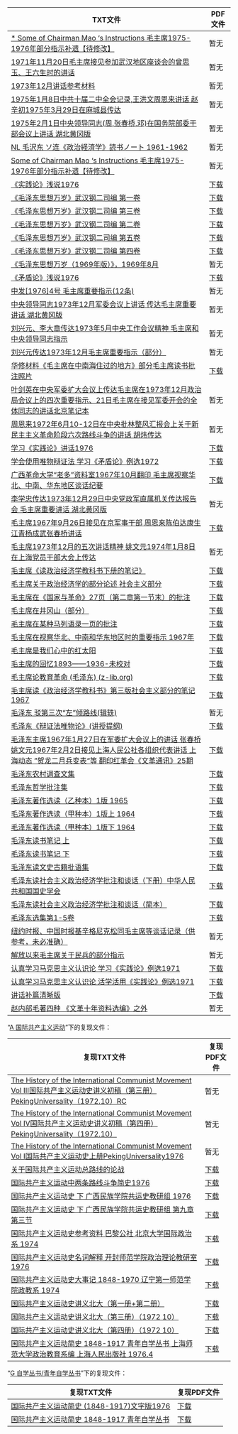 | TXT文件 | PDF文件 |
| ------- | ------- |
| [* Some of Chairman Mao ‘s Instructions 毛主席1975-1976年部分指示补遗【待修改】](%2A%20Some%20of%20Chairman%20Mao%20%E2%80%98s%20Instructions%20%E6%AF%9B%E4%B8%BB%E5%B8%AD1975-1976%E5%B9%B4%E9%83%A8%E5%88%86%E6%8C%87%E7%A4%BA%E8%A1%A5%E9%81%97%E3%80%90%E5%BE%85%E4%BF%AE%E6%94%B9%E3%80%91.txt) | 暂无 |
| [1971年11月20日毛主席接见参加武汉地区座谈会的曾思玉、王六生时的讲话](1971%E5%B9%B411%E6%9C%8820%E6%97%A5%E6%AF%9B%E4%B8%BB%E5%B8%AD%E6%8E%A5%E8%A7%81%E5%8F%82%E5%8A%A0%E6%AD%A6%E6%B1%89%E5%9C%B0%E5%8C%BA%E5%BA%A7%E8%B0%88%E4%BC%9A%E7%9A%84%E6%9B%BE%E6%80%9D%E7%8E%89%E3%80%81%E7%8E%8B%E5%85%AD%E7%94%9F%E6%97%B6%E7%9A%84%E8%AE%B2%E8%AF%9D.txt) | 暂无 |
| [1973年12月讲话参考材料](1973%E5%B9%B412%E6%9C%88%E8%AE%B2%E8%AF%9D%E5%8F%82%E8%80%83%E6%9D%90%E6%96%99.txt) | 暂无 |
| [1975年1月8日中共十届二中全会记录,王洪文周恩来讲话 赵辛初1975年3月29日在麻城县传达](1975%E5%B9%B41%E6%9C%888%E6%97%A5%E4%B8%AD%E5%85%B1%E5%8D%81%E5%B1%8A%E4%BA%8C%E4%B8%AD%E5%85%A8%E4%BC%9A%E8%AE%B0%E5%BD%95%2C%E7%8E%8B%E6%B4%AA%E6%96%87%E5%91%A8%E6%81%A9%E6%9D%A5%E8%AE%B2%E8%AF%9D%20%E8%B5%B5%E8%BE%9B%E5%88%9D1975%E5%B9%B43%E6%9C%8829%E6%97%A5%E5%9C%A8%E9%BA%BB%E5%9F%8E%E5%8E%BF%E4%BC%A0%E8%BE%BE.txt) | 暂无 |
| [1975年2月1日中央领导同志(周,张春桥,邓)在国务院部委干部会议上讲话 湖北黄冈版](1975%E5%B9%B42%E6%9C%881%E6%97%A5%E4%B8%AD%E5%A4%AE%E9%A2%86%E5%AF%BC%E5%90%8C%E5%BF%97%28%E5%91%A8%2C%E5%BC%A0%E6%98%A5%E6%A1%A5%2C%E9%82%93%29%E5%9C%A8%E5%9B%BD%E5%8A%A1%E9%99%A2%E9%83%A8%E5%A7%94%E5%B9%B2%E9%83%A8%E4%BC%9A%E8%AE%AE%E4%B8%8A%E8%AE%B2%E8%AF%9D%20%E6%B9%96%E5%8C%97%E9%BB%84%E5%86%88%E7%89%88.txt) | 暂无 |
| [NL 毛沢东 ソ连《政治経済学》読书ノート 1961-1962](NL%20%E6%AF%9B%E6%B2%A2%E4%B8%9C%20%E3%82%BD%E8%BF%9E%E3%80%8A%E6%94%BF%E6%B2%BB%E7%B5%8C%E6%B8%88%E5%AD%A6%E3%80%8B%E8%AA%AD%E4%B9%A6%E3%83%8E%E3%83%BC%E3%83%88%201961-1962.txt) | 暂无 |
| [Some of Chairman Mao ‘s Instructions 毛主席1975-1976年部分指示补遗【待修改】](Some%20of%20Chairman%20Mao%20%E2%80%98s%20Instructions%20%E6%AF%9B%E4%B8%BB%E5%B8%AD1975-1976%E5%B9%B4%E9%83%A8%E5%88%86%E6%8C%87%E7%A4%BA%E8%A1%A5%E9%81%97%E3%80%90%E5%BE%85%E4%BF%AE%E6%94%B9%E3%80%91.txt) | 暂无 |
| [《实践论》浅说1976](%E3%80%8A%E5%AE%9E%E8%B7%B5%E8%AE%BA%E3%80%8B%E6%B5%85%E8%AF%B41976.txt) | [下载](%E3%80%8A%E5%AE%9E%E8%B7%B5%E8%AE%BA%E3%80%8B%E6%B5%85%E8%AF%B41976.pdf) |
| [《毛泽东思想万岁》武汉钢二司编 第一卷](%E3%80%8A%E6%AF%9B%E6%B3%BD%E4%B8%9C%E6%80%9D%E6%83%B3%E4%B8%87%E5%B2%81%E3%80%8B%E6%AD%A6%E6%B1%89%E9%92%A2%E4%BA%8C%E5%8F%B8%E7%BC%96%20%E7%AC%AC%E4%B8%80%E5%8D%B7.txt) | [下载](%E3%80%8A%E6%AF%9B%E6%B3%BD%E4%B8%9C%E6%80%9D%E6%83%B3%E4%B8%87%E5%B2%81%E3%80%8B%E6%AD%A6%E6%B1%89%E9%92%A2%E4%BA%8C%E5%8F%B8%E7%BC%96%20%E7%AC%AC%E4%B8%80%E5%8D%B7.pdf) |
| [《毛泽东思想万岁》武汉钢二司编 第三卷](%E3%80%8A%E6%AF%9B%E6%B3%BD%E4%B8%9C%E6%80%9D%E6%83%B3%E4%B8%87%E5%B2%81%E3%80%8B%E6%AD%A6%E6%B1%89%E9%92%A2%E4%BA%8C%E5%8F%B8%E7%BC%96%20%E7%AC%AC%E4%B8%89%E5%8D%B7.txt) | [下载](%E3%80%8A%E6%AF%9B%E6%B3%BD%E4%B8%9C%E6%80%9D%E6%83%B3%E4%B8%87%E5%B2%81%E3%80%8B%E6%AD%A6%E6%B1%89%E9%92%A2%E4%BA%8C%E5%8F%B8%E7%BC%96%20%E7%AC%AC%E4%B8%89%E5%8D%B7.pdf) |
| [《毛泽东思想万岁》武汉钢二司编 第二卷](%E3%80%8A%E6%AF%9B%E6%B3%BD%E4%B8%9C%E6%80%9D%E6%83%B3%E4%B8%87%E5%B2%81%E3%80%8B%E6%AD%A6%E6%B1%89%E9%92%A2%E4%BA%8C%E5%8F%B8%E7%BC%96%20%E7%AC%AC%E4%BA%8C%E5%8D%B7.txt) | [下载](%E3%80%8A%E6%AF%9B%E6%B3%BD%E4%B8%9C%E6%80%9D%E6%83%B3%E4%B8%87%E5%B2%81%E3%80%8B%E6%AD%A6%E6%B1%89%E9%92%A2%E4%BA%8C%E5%8F%B8%E7%BC%96%20%E7%AC%AC%E4%BA%8C%E5%8D%B7.pdf) |
| [《毛泽东思想万岁》武汉钢二司编 第五卷](%E3%80%8A%E6%AF%9B%E6%B3%BD%E4%B8%9C%E6%80%9D%E6%83%B3%E4%B8%87%E5%B2%81%E3%80%8B%E6%AD%A6%E6%B1%89%E9%92%A2%E4%BA%8C%E5%8F%B8%E7%BC%96%20%E7%AC%AC%E4%BA%94%E5%8D%B7.txt) | [下载](%E3%80%8A%E6%AF%9B%E6%B3%BD%E4%B8%9C%E6%80%9D%E6%83%B3%E4%B8%87%E5%B2%81%E3%80%8B%E6%AD%A6%E6%B1%89%E9%92%A2%E4%BA%8C%E5%8F%B8%E7%BC%96%20%E7%AC%AC%E4%BA%94%E5%8D%B7.pdf) |
| [《毛泽东思想万岁》武汉钢二司编 第四卷](%E3%80%8A%E6%AF%9B%E6%B3%BD%E4%B8%9C%E6%80%9D%E6%83%B3%E4%B8%87%E5%B2%81%E3%80%8B%E6%AD%A6%E6%B1%89%E9%92%A2%E4%BA%8C%E5%8F%B8%E7%BC%96%20%E7%AC%AC%E5%9B%9B%E5%8D%B7.txt) | [下载](%E3%80%8A%E6%AF%9B%E6%B3%BD%E4%B8%9C%E6%80%9D%E6%83%B3%E4%B8%87%E5%B2%81%E3%80%8B%E6%AD%A6%E6%B1%89%E9%92%A2%E4%BA%8C%E5%8F%B8%E7%BC%96%20%E7%AC%AC%E5%9B%9B%E5%8D%B7.pdf) |
| [《毛泽东思想万岁（1969年版）》，1969年8月](%E3%80%8A%E6%AF%9B%E6%B3%BD%E4%B8%9C%E6%80%9D%E6%83%B3%E4%B8%87%E5%B2%81%EF%BC%881969%E5%B9%B4%E7%89%88%EF%BC%89%E3%80%8B%EF%BC%8C1969%E5%B9%B48%E6%9C%88.txt) | 暂无 |
| [《矛盾论》浅说1976](%E3%80%8A%E7%9F%9B%E7%9B%BE%E8%AE%BA%E3%80%8B%E6%B5%85%E8%AF%B41976.txt) | [下载](%E3%80%8A%E7%9F%9B%E7%9B%BE%E8%AE%BA%E3%80%8B%E6%B5%85%E8%AF%B41976.pdf) |
| [中发[1976]4号 毛主席重要指示(12条)](%E4%B8%AD%E5%8F%91%5B1976%5D4%E5%8F%B7%20%E6%AF%9B%E4%B8%BB%E5%B8%AD%E9%87%8D%E8%A6%81%E6%8C%87%E7%A4%BA%2812%E6%9D%A1%29.txt) | 暂无 |
| [中央领导同志1973年12月军委会议上讲话 传达毛主席重要讲话 湖北黄冈版](%E4%B8%AD%E5%A4%AE%E9%A2%86%E5%AF%BC%E5%90%8C%E5%BF%971973%E5%B9%B412%E6%9C%88%E5%86%9B%E5%A7%94%E4%BC%9A%E8%AE%AE%E4%B8%8A%E8%AE%B2%E8%AF%9D%20%E4%BC%A0%E8%BE%BE%E6%AF%9B%E4%B8%BB%E5%B8%AD%E9%87%8D%E8%A6%81%E8%AE%B2%E8%AF%9D%20%E6%B9%96%E5%8C%97%E9%BB%84%E5%86%88%E7%89%88.txt) | 暂无 |
| [刘兴元、李大章传达1973年5月中央工作会议精神 毛主席和中央领导同志指示](%E5%88%98%E5%85%B4%E5%85%83%E3%80%81%E6%9D%8E%E5%A4%A7%E7%AB%A0%E4%BC%A0%E8%BE%BE1973%E5%B9%B45%E6%9C%88%E4%B8%AD%E5%A4%AE%E5%B7%A5%E4%BD%9C%E4%BC%9A%E8%AE%AE%E7%B2%BE%E7%A5%9E%20%E6%AF%9B%E4%B8%BB%E5%B8%AD%E5%92%8C%E4%B8%AD%E5%A4%AE%E9%A2%86%E5%AF%BC%E5%90%8C%E5%BF%97%E6%8C%87%E7%A4%BA.txt) | 暂无 |
| [刘兴元传达1973年12月毛主席重要指示（部分）](%E5%88%98%E5%85%B4%E5%85%83%E4%BC%A0%E8%BE%BE1973%E5%B9%B412%E6%9C%88%E6%AF%9B%E4%B8%BB%E5%B8%AD%E9%87%8D%E8%A6%81%E6%8C%87%E7%A4%BA%EF%BC%88%E9%83%A8%E5%88%86%EF%BC%89.txt) | 暂无 |
| [华修材料《毛主席在中南海住过的地方》部分毛主席读书批注照片](%E5%8D%8E%E4%BF%AE%E6%9D%90%E6%96%99%E3%80%8A%E6%AF%9B%E4%B8%BB%E5%B8%AD%E5%9C%A8%E4%B8%AD%E5%8D%97%E6%B5%B7%E4%BD%8F%E8%BF%87%E7%9A%84%E5%9C%B0%E6%96%B9%E3%80%8B%E9%83%A8%E5%88%86%E6%AF%9B%E4%B8%BB%E5%B8%AD%E8%AF%BB%E4%B9%A6%E6%89%B9%E6%B3%A8%E7%85%A7%E7%89%87.txt) | [下载](%E5%8D%8E%E4%BF%AE%E6%9D%90%E6%96%99%E3%80%8A%E6%AF%9B%E4%B8%BB%E5%B8%AD%E5%9C%A8%E4%B8%AD%E5%8D%97%E6%B5%B7%E4%BD%8F%E8%BF%87%E7%9A%84%E5%9C%B0%E6%96%B9%E3%80%8B%E9%83%A8%E5%88%86%E6%AF%9B%E4%B8%BB%E5%B8%AD%E8%AF%BB%E4%B9%A6%E6%89%B9%E6%B3%A8%E7%85%A7%E7%89%87.pdf) |
| [叶剑英在中央军委扩大会议上传达毛主席在1973年12月政治局会议上的四次重要指示、21日毛主席在接见军委开会的全体同志的讲话北京笔记本 ](%E5%8F%B6%E5%89%91%E8%8B%B1%E5%9C%A8%E4%B8%AD%E5%A4%AE%E5%86%9B%E5%A7%94%E6%89%A9%E5%A4%A7%E4%BC%9A%E8%AE%AE%E4%B8%8A%E4%BC%A0%E8%BE%BE%E6%AF%9B%E4%B8%BB%E5%B8%AD%E5%9C%A81973%E5%B9%B412%E6%9C%88%E6%94%BF%E6%B2%BB%E5%B1%80%E4%BC%9A%E8%AE%AE%E4%B8%8A%E7%9A%84%E5%9B%9B%E6%AC%A1%E9%87%8D%E8%A6%81%E6%8C%87%E7%A4%BA%E3%80%8121%E6%97%A5%E6%AF%9B%E4%B8%BB%E5%B8%AD%E5%9C%A8%E6%8E%A5%E8%A7%81%E5%86%9B%E5%A7%94%E5%BC%80%E4%BC%9A%E7%9A%84%E5%85%A8%E4%BD%93%E5%90%8C%E5%BF%97%E7%9A%84%E8%AE%B2%E8%AF%9D%E5%8C%97%E4%BA%AC%E7%AC%94%E8%AE%B0%E6%9C%AC%20.txt) | 暂无 |
| [周恩来1972年6月10-12日在中央批林整风汇报会上关于新民主主义革命阶段六次路线斗争的讲话 胡炜传达](%E5%91%A8%E6%81%A9%E6%9D%A51972%E5%B9%B46%E6%9C%8810-12%E6%97%A5%E5%9C%A8%E4%B8%AD%E5%A4%AE%E6%89%B9%E6%9E%97%E6%95%B4%E9%A3%8E%E6%B1%87%E6%8A%A5%E4%BC%9A%E4%B8%8A%E5%85%B3%E4%BA%8E%E6%96%B0%E6%B0%91%E4%B8%BB%E4%B8%BB%E4%B9%89%E9%9D%A9%E5%91%BD%E9%98%B6%E6%AE%B5%E5%85%AD%E6%AC%A1%E8%B7%AF%E7%BA%BF%E6%96%97%E4%BA%89%E7%9A%84%E8%AE%B2%E8%AF%9D%20%E8%83%A1%E7%82%9C%E4%BC%A0%E8%BE%BE.txt) | 暂无 |
| [学习《实践论》讲话1976](%E5%AD%A6%E4%B9%A0%E3%80%8A%E5%AE%9E%E8%B7%B5%E8%AE%BA%E3%80%8B%E8%AE%B2%E8%AF%9D1976.txt) | [下载](%E5%AD%A6%E4%B9%A0%E3%80%8A%E5%AE%9E%E8%B7%B5%E8%AE%BA%E3%80%8B%E8%AE%B2%E8%AF%9D1976.pdf) |
| [学会使用唯物辩证法 学习《矛盾论》例选1972](%E5%AD%A6%E4%BC%9A%E4%BD%BF%E7%94%A8%E5%94%AF%E7%89%A9%E8%BE%A9%E8%AF%81%E6%B3%95%20%E5%AD%A6%E4%B9%A0%E3%80%8A%E7%9F%9B%E7%9B%BE%E8%AE%BA%E3%80%8B%E4%BE%8B%E9%80%891972.txt) | [下载](%E5%AD%A6%E4%BC%9A%E4%BD%BF%E7%94%A8%E5%94%AF%E7%89%A9%E8%BE%A9%E8%AF%81%E6%B3%95%20%E5%AD%A6%E4%B9%A0%E3%80%8A%E7%9F%9B%E7%9B%BE%E8%AE%BA%E3%80%8B%E4%BE%8B%E9%80%891972.pdf) |
| [广西革命大学“老多”资料室1967年10月翻印 毛主席视察华北、中南、华东地区谈话纪要](%E5%B9%BF%E8%A5%BF%E9%9D%A9%E5%91%BD%E5%A4%A7%E5%AD%A6%E2%80%9C%E8%80%81%E5%A4%9A%E2%80%9D%E8%B5%84%E6%96%99%E5%AE%A41967%E5%B9%B410%E6%9C%88%E7%BF%BB%E5%8D%B0%20%E6%AF%9B%E4%B8%BB%E5%B8%AD%E8%A7%86%E5%AF%9F%E5%8D%8E%E5%8C%97%E3%80%81%E4%B8%AD%E5%8D%97%E3%80%81%E5%8D%8E%E4%B8%9C%E5%9C%B0%E5%8C%BA%E8%B0%88%E8%AF%9D%E7%BA%AA%E8%A6%81.txt) | [下载](%E5%B9%BF%E8%A5%BF%E9%9D%A9%E5%91%BD%E5%A4%A7%E5%AD%A6%E2%80%9C%E8%80%81%E5%A4%9A%E2%80%9D%E8%B5%84%E6%96%99%E5%AE%A41967%E5%B9%B410%E6%9C%88%E7%BF%BB%E5%8D%B0%20%E6%AF%9B%E4%B8%BB%E5%B8%AD%E8%A7%86%E5%AF%9F%E5%8D%8E%E5%8C%97%E3%80%81%E4%B8%AD%E5%8D%97%E3%80%81%E5%8D%8E%E4%B8%9C%E5%9C%B0%E5%8C%BA%E8%B0%88%E8%AF%9D%E7%BA%AA%E8%A6%81.pdf) |
| [李学忠传达1973年12月29日中央党政军直属机关传达报告会 毛主席重要讲话 湖北黄冈版](%E6%9D%8E%E5%AD%A6%E5%BF%A0%E4%BC%A0%E8%BE%BE1973%E5%B9%B412%E6%9C%8829%E6%97%A5%E4%B8%AD%E5%A4%AE%E5%85%9A%E6%94%BF%E5%86%9B%E7%9B%B4%E5%B1%9E%E6%9C%BA%E5%85%B3%E4%BC%A0%E8%BE%BE%E6%8A%A5%E5%91%8A%E4%BC%9A%20%E6%AF%9B%E4%B8%BB%E5%B8%AD%E9%87%8D%E8%A6%81%E8%AE%B2%E8%AF%9D%20%E6%B9%96%E5%8C%97%E9%BB%84%E5%86%88%E7%89%88.txt) | 暂无 |
| [毛主席1967年9月26日接见在京军事干部 周恩来陈伯达康生江青杨成武张春桥讲话 ](%E6%AF%9B%E4%B8%BB%E5%B8%AD1967%E5%B9%B49%E6%9C%8826%E6%97%A5%E6%8E%A5%E8%A7%81%E5%9C%A8%E4%BA%AC%E5%86%9B%E4%BA%8B%E5%B9%B2%E9%83%A8%20%E5%91%A8%E6%81%A9%E6%9D%A5%E9%99%88%E4%BC%AF%E8%BE%BE%E5%BA%B7%E7%94%9F%E6%B1%9F%E9%9D%92%E6%9D%A8%E6%88%90%E6%AD%A6%E5%BC%A0%E6%98%A5%E6%A1%A5%E8%AE%B2%E8%AF%9D%20.txt) | [下载](%E6%AF%9B%E4%B8%BB%E5%B8%AD1967%E5%B9%B49%E6%9C%8826%E6%97%A5%E6%8E%A5%E8%A7%81%E5%9C%A8%E4%BA%AC%E5%86%9B%E4%BA%8B%E5%B9%B2%E9%83%A8%20%E5%91%A8%E6%81%A9%E6%9D%A5%E9%99%88%E4%BC%AF%E8%BE%BE%E5%BA%B7%E7%94%9F%E6%B1%9F%E9%9D%92%E6%9D%A8%E6%88%90%E6%AD%A6%E5%BC%A0%E6%98%A5%E6%A1%A5%E8%AE%B2%E8%AF%9D%20.pdf) |
| [毛主席1973年12月的五次讲话精神 姚文元1974年1月8日在上海党员干部大会上传达](%E6%AF%9B%E4%B8%BB%E5%B8%AD1973%E5%B9%B412%E6%9C%88%E7%9A%84%E4%BA%94%E6%AC%A1%E8%AE%B2%E8%AF%9D%E7%B2%BE%E7%A5%9E%20%E5%A7%9A%E6%96%87%E5%85%831974%E5%B9%B41%E6%9C%888%E6%97%A5%E5%9C%A8%E4%B8%8A%E6%B5%B7%E5%85%9A%E5%91%98%E5%B9%B2%E9%83%A8%E5%A4%A7%E4%BC%9A%E4%B8%8A%E4%BC%A0%E8%BE%BE.txt) | 暂无 |
| [毛主席《读政治经济学教科书下册的笔记》](%E6%AF%9B%E4%B8%BB%E5%B8%AD%E3%80%8A%E8%AF%BB%E6%94%BF%E6%B2%BB%E7%BB%8F%E6%B5%8E%E5%AD%A6%E6%95%99%E7%A7%91%E4%B9%A6%E4%B8%8B%E5%86%8C%E7%9A%84%E7%AC%94%E8%AE%B0%E3%80%8B.txt) | [下载](%E6%AF%9B%E4%B8%BB%E5%B8%AD%E3%80%8A%E8%AF%BB%E6%94%BF%E6%B2%BB%E7%BB%8F%E6%B5%8E%E5%AD%A6%E6%95%99%E7%A7%91%E4%B9%A6%E4%B8%8B%E5%86%8C%E7%9A%84%E7%AC%94%E8%AE%B0%E3%80%8B.pdf) |
| [毛主席关于政治经济学的部分论述 社会主义部分](%E6%AF%9B%E4%B8%BB%E5%B8%AD%E5%85%B3%E4%BA%8E%E6%94%BF%E6%B2%BB%E7%BB%8F%E6%B5%8E%E5%AD%A6%E7%9A%84%E9%83%A8%E5%88%86%E8%AE%BA%E8%BF%B0%20%E7%A4%BE%E4%BC%9A%E4%B8%BB%E4%B9%89%E9%83%A8%E5%88%86.txt) | [下载](%E6%AF%9B%E4%B8%BB%E5%B8%AD%E5%85%B3%E4%BA%8E%E6%94%BF%E6%B2%BB%E7%BB%8F%E6%B5%8E%E5%AD%A6%E7%9A%84%E9%83%A8%E5%88%86%E8%AE%BA%E8%BF%B0%20%E7%A4%BE%E4%BC%9A%E4%B8%BB%E4%B9%89%E9%83%A8%E5%88%86.pdf) |
| [毛主席在《国家与革命》27页（第二章第一节末）的批注](%E6%AF%9B%E4%B8%BB%E5%B8%AD%E5%9C%A8%E3%80%8A%E5%9B%BD%E5%AE%B6%E4%B8%8E%E9%9D%A9%E5%91%BD%E3%80%8B27%E9%A1%B5%EF%BC%88%E7%AC%AC%E4%BA%8C%E7%AB%A0%E7%AC%AC%E4%B8%80%E8%8A%82%E6%9C%AB%EF%BC%89%E7%9A%84%E6%89%B9%E6%B3%A8.txt) | [下载](%E6%AF%9B%E4%B8%BB%E5%B8%AD%E5%9C%A8%E3%80%8A%E5%9B%BD%E5%AE%B6%E4%B8%8E%E9%9D%A9%E5%91%BD%E3%80%8B27%E9%A1%B5%EF%BC%88%E7%AC%AC%E4%BA%8C%E7%AB%A0%E7%AC%AC%E4%B8%80%E8%8A%82%E6%9C%AB%EF%BC%89%E7%9A%84%E6%89%B9%E6%B3%A8.pdf) |
| [毛主席在井冈山（部分）](%E6%AF%9B%E4%B8%BB%E5%B8%AD%E5%9C%A8%E4%BA%95%E5%86%88%E5%B1%B1%EF%BC%88%E9%83%A8%E5%88%86%EF%BC%89.txt) | [下载](%E6%AF%9B%E4%B8%BB%E5%B8%AD%E5%9C%A8%E4%BA%95%E5%86%88%E5%B1%B1%EF%BC%88%E9%83%A8%E5%88%86%EF%BC%89.pdf) |
| [毛主席在某种马列语录一页的批注](%E6%AF%9B%E4%B8%BB%E5%B8%AD%E5%9C%A8%E6%9F%90%E7%A7%8D%E9%A9%AC%E5%88%97%E8%AF%AD%E5%BD%95%E4%B8%80%E9%A1%B5%E7%9A%84%E6%89%B9%E6%B3%A8.txt) | [下载](%E6%AF%9B%E4%B8%BB%E5%B8%AD%E5%9C%A8%E6%9F%90%E7%A7%8D%E9%A9%AC%E5%88%97%E8%AF%AD%E5%BD%95%E4%B8%80%E9%A1%B5%E7%9A%84%E6%89%B9%E6%B3%A8.pdf) |
| [毛主席在视察华北、中南和华东地区时的重要指示 1967年](%E6%AF%9B%E4%B8%BB%E5%B8%AD%E5%9C%A8%E8%A7%86%E5%AF%9F%E5%8D%8E%E5%8C%97%E3%80%81%E4%B8%AD%E5%8D%97%E5%92%8C%E5%8D%8E%E4%B8%9C%E5%9C%B0%E5%8C%BA%E6%97%B6%E7%9A%84%E9%87%8D%E8%A6%81%E6%8C%87%E7%A4%BA%201967%E5%B9%B4.txt) | [下载](%E6%AF%9B%E4%B8%BB%E5%B8%AD%E5%9C%A8%E8%A7%86%E5%AF%9F%E5%8D%8E%E5%8C%97%E3%80%81%E4%B8%AD%E5%8D%97%E5%92%8C%E5%8D%8E%E4%B8%9C%E5%9C%B0%E5%8C%BA%E6%97%B6%E7%9A%84%E9%87%8D%E8%A6%81%E6%8C%87%E7%A4%BA%201967%E5%B9%B4.pdf) |
| [毛主席是我们心中的红太阳](%E6%AF%9B%E4%B8%BB%E5%B8%AD%E6%98%AF%E6%88%91%E4%BB%AC%E5%BF%83%E4%B8%AD%E7%9A%84%E7%BA%A2%E5%A4%AA%E9%98%B3.txt) | [下载](%E6%AF%9B%E4%B8%BB%E5%B8%AD%E6%98%AF%E6%88%91%E4%BB%AC%E5%BF%83%E4%B8%AD%E7%9A%84%E7%BA%A2%E5%A4%AA%E9%98%B3.pdf) |
| [毛主席的回忆1893——1936-未校对](%E6%AF%9B%E4%B8%BB%E5%B8%AD%E7%9A%84%E5%9B%9E%E5%BF%861893%E2%80%94%E2%80%941936-%E6%9C%AA%E6%A0%A1%E5%AF%B9.txt) | [下载](%E6%AF%9B%E4%B8%BB%E5%B8%AD%E7%9A%84%E5%9B%9E%E5%BF%861893%E2%80%94%E2%80%941936-%E6%9C%AA%E6%A0%A1%E5%AF%B9.pdf) |
| [毛主席论教育革命 (毛泽东) (z-lib.org)](%E6%AF%9B%E4%B8%BB%E5%B8%AD%E8%AE%BA%E6%95%99%E8%82%B2%E9%9D%A9%E5%91%BD%20%28%E6%AF%9B%E6%B3%BD%E4%B8%9C%29%20%28z-lib.org%29.txt) | [下载](%E6%AF%9B%E4%B8%BB%E5%B8%AD%E8%AE%BA%E6%95%99%E8%82%B2%E9%9D%A9%E5%91%BD%20%28%E6%AF%9B%E6%B3%BD%E4%B8%9C%29%20%28z-lib.org%29.pdf) |
| [毛主席读《政治经济学教科书》第三版社会主义部分的笔记1967](%E6%AF%9B%E4%B8%BB%E5%B8%AD%E8%AF%BB%E3%80%8A%E6%94%BF%E6%B2%BB%E7%BB%8F%E6%B5%8E%E5%AD%A6%E6%95%99%E7%A7%91%E4%B9%A6%E3%80%8B%E7%AC%AC%E4%B8%89%E7%89%88%E7%A4%BE%E4%BC%9A%E4%B8%BB%E4%B9%89%E9%83%A8%E5%88%86%E7%9A%84%E7%AC%94%E8%AE%B01967.txt) | [下载](%E6%AF%9B%E4%B8%BB%E5%B8%AD%E8%AF%BB%E3%80%8A%E6%94%BF%E6%B2%BB%E7%BB%8F%E6%B5%8E%E5%AD%A6%E6%95%99%E7%A7%91%E4%B9%A6%E3%80%8B%E7%AC%AC%E4%B8%89%E7%89%88%E7%A4%BE%E4%BC%9A%E4%B8%BB%E4%B9%89%E9%83%A8%E5%88%86%E7%9A%84%E7%AC%94%E8%AE%B01967.pdf) |
| [毛泽东 驳第三次“左”倾路线(辑轶)](%E6%AF%9B%E6%B3%BD%E4%B8%9C%20%E9%A9%B3%E7%AC%AC%E4%B8%89%E6%AC%A1%E2%80%9C%E5%B7%A6%E2%80%9D%E5%80%BE%E8%B7%AF%E7%BA%BF%28%E8%BE%91%E8%BD%B6%29.txt) | 暂无 |
| [毛泽东《辩证法唯物论》(讲授提纲)](%E6%AF%9B%E6%B3%BD%E4%B8%9C%E3%80%8A%E8%BE%A9%E8%AF%81%E6%B3%95%E5%94%AF%E7%89%A9%E8%AE%BA%E3%80%8B%28%E8%AE%B2%E6%8E%88%E6%8F%90%E7%BA%B2%29.txt) | [下载](%E6%AF%9B%E6%B3%BD%E4%B8%9C%E3%80%8A%E8%BE%A9%E8%AF%81%E6%B3%95%E5%94%AF%E7%89%A9%E8%AE%BA%E3%80%8B%28%E8%AE%B2%E6%8E%88%E6%8F%90%E7%BA%B2%29.pdf) |
| [毛泽东主席1967年1月27日在军委扩大会议上的讲话 张春桥姚文元1967年2月2日接见上海人民公社各组织代表讲话 上海动态 ”贺龙二月兵变表“等 翻印红革会《文革通讯》25期](%E6%AF%9B%E6%B3%BD%E4%B8%9C%E4%B8%BB%E5%B8%AD1967%E5%B9%B41%E6%9C%8827%E6%97%A5%E5%9C%A8%E5%86%9B%E5%A7%94%E6%89%A9%E5%A4%A7%E4%BC%9A%E8%AE%AE%E4%B8%8A%E7%9A%84%E8%AE%B2%E8%AF%9D%20%E5%BC%A0%E6%98%A5%E6%A1%A5%E5%A7%9A%E6%96%87%E5%85%831967%E5%B9%B42%E6%9C%882%E6%97%A5%E6%8E%A5%E8%A7%81%E4%B8%8A%E6%B5%B7%E4%BA%BA%E6%B0%91%E5%85%AC%E7%A4%BE%E5%90%84%E7%BB%84%E7%BB%87%E4%BB%A3%E8%A1%A8%E8%AE%B2%E8%AF%9D%20%E4%B8%8A%E6%B5%B7%E5%8A%A8%E6%80%81%20%E2%80%9D%E8%B4%BA%E9%BE%99%E4%BA%8C%E6%9C%88%E5%85%B5%E5%8F%98%E8%A1%A8%E2%80%9C%E7%AD%89%20%E7%BF%BB%E5%8D%B0%E7%BA%A2%E9%9D%A9%E4%BC%9A%E3%80%8A%E6%96%87%E9%9D%A9%E9%80%9A%E8%AE%AF%E3%80%8B25%E6%9C%9F.txt) | [下载](%E6%AF%9B%E6%B3%BD%E4%B8%9C%E4%B8%BB%E5%B8%AD1967%E5%B9%B41%E6%9C%8827%E6%97%A5%E5%9C%A8%E5%86%9B%E5%A7%94%E6%89%A9%E5%A4%A7%E4%BC%9A%E8%AE%AE%E4%B8%8A%E7%9A%84%E8%AE%B2%E8%AF%9D%20%E5%BC%A0%E6%98%A5%E6%A1%A5%E5%A7%9A%E6%96%87%E5%85%831967%E5%B9%B42%E6%9C%882%E6%97%A5%E6%8E%A5%E8%A7%81%E4%B8%8A%E6%B5%B7%E4%BA%BA%E6%B0%91%E5%85%AC%E7%A4%BE%E5%90%84%E7%BB%84%E7%BB%87%E4%BB%A3%E8%A1%A8%E8%AE%B2%E8%AF%9D%20%E4%B8%8A%E6%B5%B7%E5%8A%A8%E6%80%81%20%E2%80%9D%E8%B4%BA%E9%BE%99%E4%BA%8C%E6%9C%88%E5%85%B5%E5%8F%98%E8%A1%A8%E2%80%9C%E7%AD%89%20%E7%BF%BB%E5%8D%B0%E7%BA%A2%E9%9D%A9%E4%BC%9A%E3%80%8A%E6%96%87%E9%9D%A9%E9%80%9A%E8%AE%AF%E3%80%8B25%E6%9C%9F.pdf) |
| [毛泽东农村调查文集](%E6%AF%9B%E6%B3%BD%E4%B8%9C%E5%86%9C%E6%9D%91%E8%B0%83%E6%9F%A5%E6%96%87%E9%9B%86.txt) | [下载](%E6%AF%9B%E6%B3%BD%E4%B8%9C%E5%86%9C%E6%9D%91%E8%B0%83%E6%9F%A5%E6%96%87%E9%9B%86.pdf) |
| [毛泽东哲学批注集](%E6%AF%9B%E6%B3%BD%E4%B8%9C%E5%93%B2%E5%AD%A6%E6%89%B9%E6%B3%A8%E9%9B%86.txt) | [下载](%E6%AF%9B%E6%B3%BD%E4%B8%9C%E5%93%B2%E5%AD%A6%E6%89%B9%E6%B3%A8%E9%9B%86.pdf) |
| [毛泽东著作选读（乙种本）1版 1965](%E6%AF%9B%E6%B3%BD%E4%B8%9C%E8%91%97%E4%BD%9C%E9%80%89%E8%AF%BB%EF%BC%88%E4%B9%99%E7%A7%8D%E6%9C%AC%EF%BC%891%E7%89%88%201965.txt) | [下载](%E6%AF%9B%E6%B3%BD%E4%B8%9C%E8%91%97%E4%BD%9C%E9%80%89%E8%AF%BB%EF%BC%88%E4%B9%99%E7%A7%8D%E6%9C%AC%EF%BC%891%E7%89%88%201965.pdf) |
| [毛泽东著作选读（甲种本）1版上 1964](%E6%AF%9B%E6%B3%BD%E4%B8%9C%E8%91%97%E4%BD%9C%E9%80%89%E8%AF%BB%EF%BC%88%E7%94%B2%E7%A7%8D%E6%9C%AC%EF%BC%891%E7%89%88%E4%B8%8A%201964.txt) | [下载](%E6%AF%9B%E6%B3%BD%E4%B8%9C%E8%91%97%E4%BD%9C%E9%80%89%E8%AF%BB%EF%BC%88%E7%94%B2%E7%A7%8D%E6%9C%AC%EF%BC%891%E7%89%88%E4%B8%8A%201964.pdf) |
| [毛泽东著作选读（甲种本）1版下 1964](%E6%AF%9B%E6%B3%BD%E4%B8%9C%E8%91%97%E4%BD%9C%E9%80%89%E8%AF%BB%EF%BC%88%E7%94%B2%E7%A7%8D%E6%9C%AC%EF%BC%891%E7%89%88%E4%B8%8B%201964.txt) | [下载](%E6%AF%9B%E6%B3%BD%E4%B8%9C%E8%91%97%E4%BD%9C%E9%80%89%E8%AF%BB%EF%BC%88%E7%94%B2%E7%A7%8D%E6%9C%AC%EF%BC%891%E7%89%88%E4%B8%8B%201964.pdf) |
| [毛泽东读书笔记 上](%E6%AF%9B%E6%B3%BD%E4%B8%9C%E8%AF%BB%E4%B9%A6%E7%AC%94%E8%AE%B0%20%E4%B8%8A.txt) | [下载](%E6%AF%9B%E6%B3%BD%E4%B8%9C%E8%AF%BB%E4%B9%A6%E7%AC%94%E8%AE%B0%20%E4%B8%8A.pdf) |
| [毛泽东读书笔记 下](%E6%AF%9B%E6%B3%BD%E4%B8%9C%E8%AF%BB%E4%B9%A6%E7%AC%94%E8%AE%B0%20%E4%B8%8B.txt) | [下载](%E6%AF%9B%E6%B3%BD%E4%B8%9C%E8%AF%BB%E4%B9%A6%E7%AC%94%E8%AE%B0%20%E4%B8%8B.pdf) |
| [毛泽东读文史古籍批语集](%E6%AF%9B%E6%B3%BD%E4%B8%9C%E8%AF%BB%E6%96%87%E5%8F%B2%E5%8F%A4%E7%B1%8D%E6%89%B9%E8%AF%AD%E9%9B%86.txt) | [下载](%E6%AF%9B%E6%B3%BD%E4%B8%9C%E8%AF%BB%E6%96%87%E5%8F%B2%E5%8F%A4%E7%B1%8D%E6%89%B9%E8%AF%AD%E9%9B%86.pdf) |
| [毛泽东读社会主义政治经济学批注和谈话（下册）中华人民共和国国史学会](%E6%AF%9B%E6%B3%BD%E4%B8%9C%E8%AF%BB%E7%A4%BE%E4%BC%9A%E4%B8%BB%E4%B9%89%E6%94%BF%E6%B2%BB%E7%BB%8F%E6%B5%8E%E5%AD%A6%E6%89%B9%E6%B3%A8%E5%92%8C%E8%B0%88%E8%AF%9D%EF%BC%88%E4%B8%8B%E5%86%8C%EF%BC%89%E4%B8%AD%E5%8D%8E%E4%BA%BA%E6%B0%91%E5%85%B1%E5%92%8C%E5%9B%BD%E5%9B%BD%E5%8F%B2%E5%AD%A6%E4%BC%9A.txt) | [下载](%E6%AF%9B%E6%B3%BD%E4%B8%9C%E8%AF%BB%E7%A4%BE%E4%BC%9A%E4%B8%BB%E4%B9%89%E6%94%BF%E6%B2%BB%E7%BB%8F%E6%B5%8E%E5%AD%A6%E6%89%B9%E6%B3%A8%E5%92%8C%E8%B0%88%E8%AF%9D%EF%BC%88%E4%B8%8B%E5%86%8C%EF%BC%89%E4%B8%AD%E5%8D%8E%E4%BA%BA%E6%B0%91%E5%85%B1%E5%92%8C%E5%9B%BD%E5%9B%BD%E5%8F%B2%E5%AD%A6%E4%BC%9A.pdf) |
| [毛泽东读社会主义政治经济学批注和谈话（简本）](%E6%AF%9B%E6%B3%BD%E4%B8%9C%E8%AF%BB%E7%A4%BE%E4%BC%9A%E4%B8%BB%E4%B9%89%E6%94%BF%E6%B2%BB%E7%BB%8F%E6%B5%8E%E5%AD%A6%E6%89%B9%E6%B3%A8%E5%92%8C%E8%B0%88%E8%AF%9D%EF%BC%88%E7%AE%80%E6%9C%AC%EF%BC%89.txt) | [下载](%E6%AF%9B%E6%B3%BD%E4%B8%9C%E8%AF%BB%E7%A4%BE%E4%BC%9A%E4%B8%BB%E4%B9%89%E6%94%BF%E6%B2%BB%E7%BB%8F%E6%B5%8E%E5%AD%A6%E6%89%B9%E6%B3%A8%E5%92%8C%E8%B0%88%E8%AF%9D%EF%BC%88%E7%AE%80%E6%9C%AC%EF%BC%89.pdf) |
| [毛泽东选集第1-5卷](%E6%AF%9B%E6%B3%BD%E4%B8%9C%E9%80%89%E9%9B%86%E7%AC%AC1-5%E5%8D%B7.txt) | [下载](%E6%AF%9B%E6%B3%BD%E4%B8%9C%E9%80%89%E9%9B%86%E7%AC%AC1-5%E5%8D%B7.pdf) |
| [纽约时报、中国时报基辛格尼克松同毛主席等谈话记录（供参考，未必准确）](%E7%BA%BD%E7%BA%A6%E6%97%B6%E6%8A%A5%E3%80%81%E4%B8%AD%E5%9B%BD%E6%97%B6%E6%8A%A5%E5%9F%BA%E8%BE%9B%E6%A0%BC%E5%B0%BC%E5%85%8B%E6%9D%BE%E5%90%8C%E6%AF%9B%E4%B8%BB%E5%B8%AD%E7%AD%89%E8%B0%88%E8%AF%9D%E8%AE%B0%E5%BD%95%EF%BC%88%E4%BE%9B%E5%8F%82%E8%80%83%EF%BC%8C%E6%9C%AA%E5%BF%85%E5%87%86%E7%A1%AE%EF%BC%89.txt) | 暂无 |
| [解放以来毛主席关于民兵的部分指示](%E8%A7%A3%E6%94%BE%E4%BB%A5%E6%9D%A5%E6%AF%9B%E4%B8%BB%E5%B8%AD%E5%85%B3%E4%BA%8E%E6%B0%91%E5%85%B5%E7%9A%84%E9%83%A8%E5%88%86%E6%8C%87%E7%A4%BA.txt) | 暂无 |
| [认真学习马克思主义认识论 学习《实践论》例选1971](%E8%AE%A4%E7%9C%9F%E5%AD%A6%E4%B9%A0%E9%A9%AC%E5%85%8B%E6%80%9D%E4%B8%BB%E4%B9%89%E8%AE%A4%E8%AF%86%E8%AE%BA%20%E5%AD%A6%E4%B9%A0%E3%80%8A%E5%AE%9E%E8%B7%B5%E8%AE%BA%E3%80%8B%E4%BE%8B%E9%80%891971.txt) | [下载](%E8%AE%A4%E7%9C%9F%E5%AD%A6%E4%B9%A0%E9%A9%AC%E5%85%8B%E6%80%9D%E4%B8%BB%E4%B9%89%E8%AE%A4%E8%AF%86%E8%AE%BA%20%E5%AD%A6%E4%B9%A0%E3%80%8A%E5%AE%9E%E8%B7%B5%E8%AE%BA%E3%80%8B%E4%BE%8B%E9%80%891971.pdf) |
| [认真学习马克思主义认识论 活学活用《实践论》例选1971](%E8%AE%A4%E7%9C%9F%E5%AD%A6%E4%B9%A0%E9%A9%AC%E5%85%8B%E6%80%9D%E4%B8%BB%E4%B9%89%E8%AE%A4%E8%AF%86%E8%AE%BA%20%E6%B4%BB%E5%AD%A6%E6%B4%BB%E7%94%A8%E3%80%8A%E5%AE%9E%E8%B7%B5%E8%AE%BA%E3%80%8B%E4%BE%8B%E9%80%891971.txt) | [下载](%E8%AE%A4%E7%9C%9F%E5%AD%A6%E4%B9%A0%E9%A9%AC%E5%85%8B%E6%80%9D%E4%B8%BB%E4%B9%89%E8%AE%A4%E8%AF%86%E8%AE%BA%20%E6%B4%BB%E5%AD%A6%E6%B4%BB%E7%94%A8%E3%80%8A%E5%AE%9E%E8%B7%B5%E8%AE%BA%E3%80%8B%E4%BE%8B%E9%80%891971.pdf) |
| [讲话补篇清晰版](%E8%AE%B2%E8%AF%9D%E8%A1%A5%E7%AF%87%E6%B8%85%E6%99%B0%E7%89%88.txt) | [下载](%E8%AE%B2%E8%AF%9D%E8%A1%A5%E7%AF%87%E6%B8%85%E6%99%B0%E7%89%88.pdf) |
| [赵内部毛著四种 《文革十年资料选编》之外](%E8%B5%B5%E5%86%85%E9%83%A8%E6%AF%9B%E8%91%97%E5%9B%9B%E7%A7%8D%20%E3%80%8A%E6%96%87%E9%9D%A9%E5%8D%81%E5%B9%B4%E8%B5%84%E6%96%99%E9%80%89%E7%BC%96%E3%80%8B%E4%B9%8B%E5%A4%96.txt) | 暂无 |

“[A 国际共产主义运动](../A%20%E5%9B%BD%E9%99%85%E5%85%B1%E4%BA%A7%E4%B8%BB%E4%B9%89%E8%BF%90%E5%8A%A8)”下的复现文件：

| 复现TXT文件 | 复现PDF文件 |
| ------- | ------- |
| [The History of the International Communist Movement Vol III国际共产主义运动史讲义初稿（第三册）PekingUniversality（1972.10）RC](../A%20%E5%9B%BD%E9%99%85%E5%85%B1%E4%BA%A7%E4%B8%BB%E4%B9%89%E8%BF%90%E5%8A%A8/The%20History%20of%20the%20International%20Communist%20Movement%20Vol%20III%E5%9B%BD%E9%99%85%E5%85%B1%E4%BA%A7%E4%B8%BB%E4%B9%89%E8%BF%90%E5%8A%A8%E5%8F%B2%E8%AE%B2%E4%B9%89%E5%88%9D%E7%A8%BF%EF%BC%88%E7%AC%AC%E4%B8%89%E5%86%8C%EF%BC%89PekingUniversality%EF%BC%881972.10%EF%BC%89RC.txt) | 暂无 |
| [The History of the International Communist Movement Vol IV国际共产主义运动史讲义初稿（第四册）PekingUniversality（1972.10）](../A%20%E5%9B%BD%E9%99%85%E5%85%B1%E4%BA%A7%E4%B8%BB%E4%B9%89%E8%BF%90%E5%8A%A8/The%20History%20of%20the%20International%20Communist%20Movement%20Vol%20IV%E5%9B%BD%E9%99%85%E5%85%B1%E4%BA%A7%E4%B8%BB%E4%B9%89%E8%BF%90%E5%8A%A8%E5%8F%B2%E8%AE%B2%E4%B9%89%E5%88%9D%E7%A8%BF%EF%BC%88%E7%AC%AC%E5%9B%9B%E5%86%8C%EF%BC%89PekingUniversality%EF%BC%881972.10%EF%BC%89.txt) | 暂无 |
| [The History of the International Communist Movement Vol I国际共产主义运动史上册PekingUniversality1976](../A%20%E5%9B%BD%E9%99%85%E5%85%B1%E4%BA%A7%E4%B8%BB%E4%B9%89%E8%BF%90%E5%8A%A8/The%20History%20of%20the%20International%20Communist%20Movement%20Vol%20I%E5%9B%BD%E9%99%85%E5%85%B1%E4%BA%A7%E4%B8%BB%E4%B9%89%E8%BF%90%E5%8A%A8%E5%8F%B2%E4%B8%8A%E5%86%8CPekingUniversality1976.txt) | 暂无 |
| [关于国际共产主义运动总路线的论战](../A%20%E5%9B%BD%E9%99%85%E5%85%B1%E4%BA%A7%E4%B8%BB%E4%B9%89%E8%BF%90%E5%8A%A8/%E5%85%B3%E4%BA%8E%E5%9B%BD%E9%99%85%E5%85%B1%E4%BA%A7%E4%B8%BB%E4%B9%89%E8%BF%90%E5%8A%A8%E6%80%BB%E8%B7%AF%E7%BA%BF%E7%9A%84%E8%AE%BA%E6%88%98.txt) | [下载](../A%20%E5%9B%BD%E9%99%85%E5%85%B1%E4%BA%A7%E4%B8%BB%E4%B9%89%E8%BF%90%E5%8A%A8/%E5%85%B3%E4%BA%8E%E5%9B%BD%E9%99%85%E5%85%B1%E4%BA%A7%E4%B8%BB%E4%B9%89%E8%BF%90%E5%8A%A8%E6%80%BB%E8%B7%AF%E7%BA%BF%E7%9A%84%E8%AE%BA%E6%88%98.pdf) |
| [国际共产主义运动中两条路线斗争简史1976](../A%20%E5%9B%BD%E9%99%85%E5%85%B1%E4%BA%A7%E4%B8%BB%E4%B9%89%E8%BF%90%E5%8A%A8/%E5%9B%BD%E9%99%85%E5%85%B1%E4%BA%A7%E4%B8%BB%E4%B9%89%E8%BF%90%E5%8A%A8%E4%B8%AD%E4%B8%A4%E6%9D%A1%E8%B7%AF%E7%BA%BF%E6%96%97%E4%BA%89%E7%AE%80%E5%8F%B21976.txt) | [下载](../A%20%E5%9B%BD%E9%99%85%E5%85%B1%E4%BA%A7%E4%B8%BB%E4%B9%89%E8%BF%90%E5%8A%A8/%E5%9B%BD%E9%99%85%E5%85%B1%E4%BA%A7%E4%B8%BB%E4%B9%89%E8%BF%90%E5%8A%A8%E4%B8%AD%E4%B8%A4%E6%9D%A1%E8%B7%AF%E7%BA%BF%E6%96%97%E4%BA%89%E7%AE%80%E5%8F%B21976.pdf) |
| [国际共产主义运动史 下 广西民族学院共运史教研组 1976](../A%20%E5%9B%BD%E9%99%85%E5%85%B1%E4%BA%A7%E4%B8%BB%E4%B9%89%E8%BF%90%E5%8A%A8/%E5%9B%BD%E9%99%85%E5%85%B1%E4%BA%A7%E4%B8%BB%E4%B9%89%E8%BF%90%E5%8A%A8%E5%8F%B2%20%E4%B8%8B%20%E5%B9%BF%E8%A5%BF%E6%B0%91%E6%97%8F%E5%AD%A6%E9%99%A2%E5%85%B1%E8%BF%90%E5%8F%B2%E6%95%99%E7%A0%94%E7%BB%84%201976.txt) | [下载](../A%20%E5%9B%BD%E9%99%85%E5%85%B1%E4%BA%A7%E4%B8%BB%E4%B9%89%E8%BF%90%E5%8A%A8/%E5%9B%BD%E9%99%85%E5%85%B1%E4%BA%A7%E4%B8%BB%E4%B9%89%E8%BF%90%E5%8A%A8%E5%8F%B2%20%E4%B8%8B%20%E5%B9%BF%E8%A5%BF%E6%B0%91%E6%97%8F%E5%AD%A6%E9%99%A2%E5%85%B1%E8%BF%90%E5%8F%B2%E6%95%99%E7%A0%94%E7%BB%84%201976.pdf) |
| [国际共产主义运动史 下 广西民族学院共运史教研组 第九章第三节](../A%20%E5%9B%BD%E9%99%85%E5%85%B1%E4%BA%A7%E4%B8%BB%E4%B9%89%E8%BF%90%E5%8A%A8/%E5%9B%BD%E9%99%85%E5%85%B1%E4%BA%A7%E4%B8%BB%E4%B9%89%E8%BF%90%E5%8A%A8%E5%8F%B2%20%E4%B8%8B%20%E5%B9%BF%E8%A5%BF%E6%B0%91%E6%97%8F%E5%AD%A6%E9%99%A2%E5%85%B1%E8%BF%90%E5%8F%B2%E6%95%99%E7%A0%94%E7%BB%84%20%E7%AC%AC%E4%B9%9D%E7%AB%A0%E7%AC%AC%E4%B8%89%E8%8A%82.txt) | [下载](../A%20%E5%9B%BD%E9%99%85%E5%85%B1%E4%BA%A7%E4%B8%BB%E4%B9%89%E8%BF%90%E5%8A%A8/%E5%9B%BD%E9%99%85%E5%85%B1%E4%BA%A7%E4%B8%BB%E4%B9%89%E8%BF%90%E5%8A%A8%E5%8F%B2%20%E4%B8%8B%20%E5%B9%BF%E8%A5%BF%E6%B0%91%E6%97%8F%E5%AD%A6%E9%99%A2%E5%85%B1%E8%BF%90%E5%8F%B2%E6%95%99%E7%A0%94%E7%BB%84%20%E7%AC%AC%E4%B9%9D%E7%AB%A0%E7%AC%AC%E4%B8%89%E8%8A%82.pdf) |
| [国际共产主义运动史参考资料  巴黎公社 北京大学国际政治系 1974](../A%20%E5%9B%BD%E9%99%85%E5%85%B1%E4%BA%A7%E4%B8%BB%E4%B9%89%E8%BF%90%E5%8A%A8/%E5%9B%BD%E9%99%85%E5%85%B1%E4%BA%A7%E4%B8%BB%E4%B9%89%E8%BF%90%E5%8A%A8%E5%8F%B2%E5%8F%82%E8%80%83%E8%B5%84%E6%96%99%20%20%E5%B7%B4%E9%BB%8E%E5%85%AC%E7%A4%BE%20%E5%8C%97%E4%BA%AC%E5%A4%A7%E5%AD%A6%E5%9B%BD%E9%99%85%E6%94%BF%E6%B2%BB%E7%B3%BB%201974.txt) | [下载](../A%20%E5%9B%BD%E9%99%85%E5%85%B1%E4%BA%A7%E4%B8%BB%E4%B9%89%E8%BF%90%E5%8A%A8/%E5%9B%BD%E9%99%85%E5%85%B1%E4%BA%A7%E4%B8%BB%E4%B9%89%E8%BF%90%E5%8A%A8%E5%8F%B2%E5%8F%82%E8%80%83%E8%B5%84%E6%96%99%20%20%E5%B7%B4%E9%BB%8E%E5%85%AC%E7%A4%BE%20%E5%8C%97%E4%BA%AC%E5%A4%A7%E5%AD%A6%E5%9B%BD%E9%99%85%E6%94%BF%E6%B2%BB%E7%B3%BB%201974.pdf) |
| [国际共产主义运动史名词解释 开封师范学院政治理论教研室 1976](../A%20%E5%9B%BD%E9%99%85%E5%85%B1%E4%BA%A7%E4%B8%BB%E4%B9%89%E8%BF%90%E5%8A%A8/%E5%9B%BD%E9%99%85%E5%85%B1%E4%BA%A7%E4%B8%BB%E4%B9%89%E8%BF%90%E5%8A%A8%E5%8F%B2%E5%90%8D%E8%AF%8D%E8%A7%A3%E9%87%8A%20%E5%BC%80%E5%B0%81%E5%B8%88%E8%8C%83%E5%AD%A6%E9%99%A2%E6%94%BF%E6%B2%BB%E7%90%86%E8%AE%BA%E6%95%99%E7%A0%94%E5%AE%A4%201976.txt) | [下载](../A%20%E5%9B%BD%E9%99%85%E5%85%B1%E4%BA%A7%E4%B8%BB%E4%B9%89%E8%BF%90%E5%8A%A8/%E5%9B%BD%E9%99%85%E5%85%B1%E4%BA%A7%E4%B8%BB%E4%B9%89%E8%BF%90%E5%8A%A8%E5%8F%B2%E5%90%8D%E8%AF%8D%E8%A7%A3%E9%87%8A%20%E5%BC%80%E5%B0%81%E5%B8%88%E8%8C%83%E5%AD%A6%E9%99%A2%E6%94%BF%E6%B2%BB%E7%90%86%E8%AE%BA%E6%95%99%E7%A0%94%E5%AE%A4%201976.pdf) |
| [国际共产主义运动史大事记 1848-1970 辽宁第一师范学院政教系 1974](../A%20%E5%9B%BD%E9%99%85%E5%85%B1%E4%BA%A7%E4%B8%BB%E4%B9%89%E8%BF%90%E5%8A%A8/%E5%9B%BD%E9%99%85%E5%85%B1%E4%BA%A7%E4%B8%BB%E4%B9%89%E8%BF%90%E5%8A%A8%E5%8F%B2%E5%A4%A7%E4%BA%8B%E8%AE%B0%201848-1970%20%E8%BE%BD%E5%AE%81%E7%AC%AC%E4%B8%80%E5%B8%88%E8%8C%83%E5%AD%A6%E9%99%A2%E6%94%BF%E6%95%99%E7%B3%BB%201974.txt) | [下载](../A%20%E5%9B%BD%E9%99%85%E5%85%B1%E4%BA%A7%E4%B8%BB%E4%B9%89%E8%BF%90%E5%8A%A8/%E5%9B%BD%E9%99%85%E5%85%B1%E4%BA%A7%E4%B8%BB%E4%B9%89%E8%BF%90%E5%8A%A8%E5%8F%B2%E5%A4%A7%E4%BA%8B%E8%AE%B0%201848-1970%20%E8%BE%BD%E5%AE%81%E7%AC%AC%E4%B8%80%E5%B8%88%E8%8C%83%E5%AD%A6%E9%99%A2%E6%94%BF%E6%95%99%E7%B3%BB%201974.pdf) |
| [国际共产主义运动史讲义北大（第一册+第二册）](../A%20%E5%9B%BD%E9%99%85%E5%85%B1%E4%BA%A7%E4%B8%BB%E4%B9%89%E8%BF%90%E5%8A%A8/%E5%9B%BD%E9%99%85%E5%85%B1%E4%BA%A7%E4%B8%BB%E4%B9%89%E8%BF%90%E5%8A%A8%E5%8F%B2%E8%AE%B2%E4%B9%89%E5%8C%97%E5%A4%A7%EF%BC%88%E7%AC%AC%E4%B8%80%E5%86%8C%2B%E7%AC%AC%E4%BA%8C%E5%86%8C%EF%BC%89.txt) | [下载](../A%20%E5%9B%BD%E9%99%85%E5%85%B1%E4%BA%A7%E4%B8%BB%E4%B9%89%E8%BF%90%E5%8A%A8/%E5%9B%BD%E9%99%85%E5%85%B1%E4%BA%A7%E4%B8%BB%E4%B9%89%E8%BF%90%E5%8A%A8%E5%8F%B2%E8%AE%B2%E4%B9%89%E5%8C%97%E5%A4%A7%EF%BC%88%E7%AC%AC%E4%B8%80%E5%86%8C%2B%E7%AC%AC%E4%BA%8C%E5%86%8C%EF%BC%89.pdf) |
| [国际共产主义运动史讲义北大（第三册）（1972 10）](../A%20%E5%9B%BD%E9%99%85%E5%85%B1%E4%BA%A7%E4%B8%BB%E4%B9%89%E8%BF%90%E5%8A%A8/%E5%9B%BD%E9%99%85%E5%85%B1%E4%BA%A7%E4%B8%BB%E4%B9%89%E8%BF%90%E5%8A%A8%E5%8F%B2%E8%AE%B2%E4%B9%89%E5%8C%97%E5%A4%A7%EF%BC%88%E7%AC%AC%E4%B8%89%E5%86%8C%EF%BC%89%EF%BC%881972%2010%EF%BC%89.txt) | [下载](../A%20%E5%9B%BD%E9%99%85%E5%85%B1%E4%BA%A7%E4%B8%BB%E4%B9%89%E8%BF%90%E5%8A%A8/%E5%9B%BD%E9%99%85%E5%85%B1%E4%BA%A7%E4%B8%BB%E4%B9%89%E8%BF%90%E5%8A%A8%E5%8F%B2%E8%AE%B2%E4%B9%89%E5%8C%97%E5%A4%A7%EF%BC%88%E7%AC%AC%E4%B8%89%E5%86%8C%EF%BC%89%EF%BC%881972%2010%EF%BC%89.pdf) |
| [国际共产主义运动史讲义北大（第四册）（1972 10）](../A%20%E5%9B%BD%E9%99%85%E5%85%B1%E4%BA%A7%E4%B8%BB%E4%B9%89%E8%BF%90%E5%8A%A8/%E5%9B%BD%E9%99%85%E5%85%B1%E4%BA%A7%E4%B8%BB%E4%B9%89%E8%BF%90%E5%8A%A8%E5%8F%B2%E8%AE%B2%E4%B9%89%E5%8C%97%E5%A4%A7%EF%BC%88%E7%AC%AC%E5%9B%9B%E5%86%8C%EF%BC%89%EF%BC%881972%2010%EF%BC%89.txt) | [下载](../A%20%E5%9B%BD%E9%99%85%E5%85%B1%E4%BA%A7%E4%B8%BB%E4%B9%89%E8%BF%90%E5%8A%A8/%E5%9B%BD%E9%99%85%E5%85%B1%E4%BA%A7%E4%B8%BB%E4%B9%89%E8%BF%90%E5%8A%A8%E5%8F%B2%E8%AE%B2%E4%B9%89%E5%8C%97%E5%A4%A7%EF%BC%88%E7%AC%AC%E5%9B%9B%E5%86%8C%EF%BC%89%EF%BC%881972%2010%EF%BC%89.pdf) |
| [国际共产主义运动简史 1848-1917 青年自学丛书 上海师范大学政治教育系编 上海人民出版社 1976.4](../A%20%E5%9B%BD%E9%99%85%E5%85%B1%E4%BA%A7%E4%B8%BB%E4%B9%89%E8%BF%90%E5%8A%A8/%E5%9B%BD%E9%99%85%E5%85%B1%E4%BA%A7%E4%B8%BB%E4%B9%89%E8%BF%90%E5%8A%A8%E7%AE%80%E5%8F%B2%201848-1917%20%E9%9D%92%E5%B9%B4%E8%87%AA%E5%AD%A6%E4%B8%9B%E4%B9%A6%20%E4%B8%8A%E6%B5%B7%E5%B8%88%E8%8C%83%E5%A4%A7%E5%AD%A6%E6%94%BF%E6%B2%BB%E6%95%99%E8%82%B2%E7%B3%BB%E7%BC%96%20%E4%B8%8A%E6%B5%B7%E4%BA%BA%E6%B0%91%E5%87%BA%E7%89%88%E7%A4%BE%201976.4.txt) | [下载](../A%20%E5%9B%BD%E9%99%85%E5%85%B1%E4%BA%A7%E4%B8%BB%E4%B9%89%E8%BF%90%E5%8A%A8/%E5%9B%BD%E9%99%85%E5%85%B1%E4%BA%A7%E4%B8%BB%E4%B9%89%E8%BF%90%E5%8A%A8%E7%AE%80%E5%8F%B2%201848-1917%20%E9%9D%92%E5%B9%B4%E8%87%AA%E5%AD%A6%E4%B8%9B%E4%B9%A6%20%E4%B8%8A%E6%B5%B7%E5%B8%88%E8%8C%83%E5%A4%A7%E5%AD%A6%E6%94%BF%E6%B2%BB%E6%95%99%E8%82%B2%E7%B3%BB%E7%BC%96%20%E4%B8%8A%E6%B5%B7%E4%BA%BA%E6%B0%91%E5%87%BA%E7%89%88%E7%A4%BE%201976.4.pdf) |

“[G 自学丛书/青年自学丛书](../G%20%E8%87%AA%E5%AD%A6%E4%B8%9B%E4%B9%A6/%E9%9D%92%E5%B9%B4%E8%87%AA%E5%AD%A6%E4%B8%9B%E4%B9%A6)”下的复现文件：

| 复现TXT文件 | 复现PDF文件 |
| ------- | ------- |
| [国际共产主义运动简史 (1848-1917)文字版1976](../G%20%E8%87%AA%E5%AD%A6%E4%B8%9B%E4%B9%A6/%E9%9D%92%E5%B9%B4%E8%87%AA%E5%AD%A6%E4%B8%9B%E4%B9%A6/%E5%9B%BD%E9%99%85%E5%85%B1%E4%BA%A7%E4%B8%BB%E4%B9%89%E8%BF%90%E5%8A%A8%E7%AE%80%E5%8F%B2%20%281848-1917%29%E6%96%87%E5%AD%97%E7%89%881976.txt) | [下载](../G%20%E8%87%AA%E5%AD%A6%E4%B8%9B%E4%B9%A6/%E9%9D%92%E5%B9%B4%E8%87%AA%E5%AD%A6%E4%B8%9B%E4%B9%A6/%E5%9B%BD%E9%99%85%E5%85%B1%E4%BA%A7%E4%B8%BB%E4%B9%89%E8%BF%90%E5%8A%A8%E7%AE%80%E5%8F%B2%20%281848-1917%29%E6%96%87%E5%AD%97%E7%89%881976.pdf) |
| [国际共产主义运动简史 1848-1917 青年自学丛书](../G%20%E8%87%AA%E5%AD%A6%E4%B8%9B%E4%B9%A6/%E9%9D%92%E5%B9%B4%E8%87%AA%E5%AD%A6%E4%B8%9B%E4%B9%A6/%E5%9B%BD%E9%99%85%E5%85%B1%E4%BA%A7%E4%B8%BB%E4%B9%89%E8%BF%90%E5%8A%A8%E7%AE%80%E5%8F%B2%201848-1917%20%E9%9D%92%E5%B9%B4%E8%87%AA%E5%AD%A6%E4%B8%9B%E4%B9%A6.txt) | [下载](../G%20%E8%87%AA%E5%AD%A6%E4%B8%9B%E4%B9%A6/%E9%9D%92%E5%B9%B4%E8%87%AA%E5%AD%A6%E4%B8%9B%E4%B9%A6/%E5%9B%BD%E9%99%85%E5%85%B1%E4%BA%A7%E4%B8%BB%E4%B9%89%E8%BF%90%E5%8A%A8%E7%AE%80%E5%8F%B2%201848-1917%20%E9%9D%92%E5%B9%B4%E8%87%AA%E5%AD%A6%E4%B8%9B%E4%B9%A6.pdf) |
